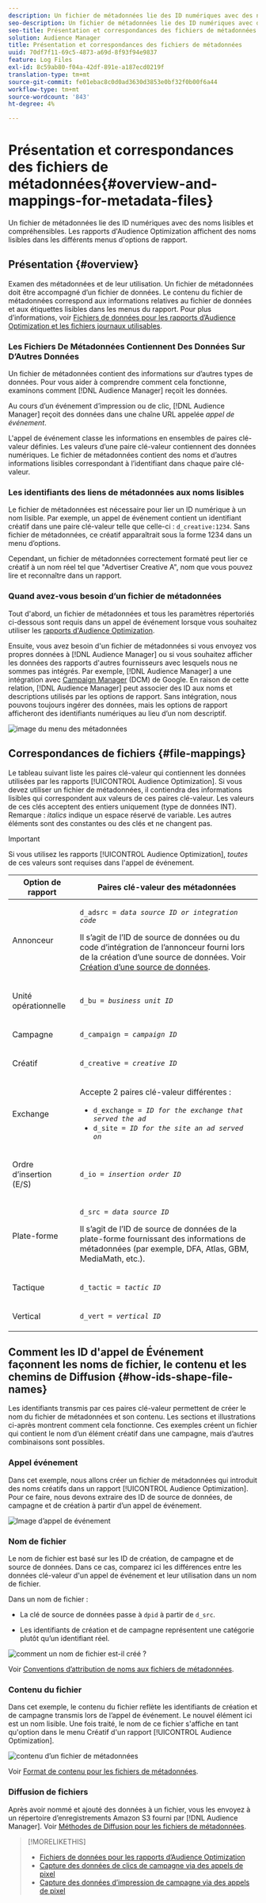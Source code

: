 ```yaml
---
description: Un fichier de métadonnées lie des ID numériques avec des noms lisibles et compréhensibles. Les rapports d'Audience Optimization affichent des noms lisibles dans les différents menus d'options de rapport.
seo-description: Un fichier de métadonnées lie des ID numériques avec des noms lisibles et compréhensibles. Les rapports d'Audience Optimization affichent des noms lisibles dans les différents menus d'options de rapport.
seo-title: Présentation et correspondances des fichiers de métadonnées
solution: Audience Manager
title: Présentation et correspondances des fichiers de métadonnées
uuid: 70df7f11-69c5-4873-a69d-8f93f94e9837
feature: Log Files
exl-id: 8c59ab80-f04a-42df-891e-a187ecd0219f
translation-type: tm+mt
source-git-commit: fe01ebac8c0d0ad3630d3853e0bf32f0b00f6a44
workflow-type: tm+mt
source-wordcount: '843'
ht-degree: 4%

---
```


# Présentation et correspondances des fichiers de métadonnées{#overview-and-mappings-for-metadata-files}

Un fichier de métadonnées lie des ID numériques avec des noms lisibles et compréhensibles. Les rapports d&#39;Audience Optimization affichent des noms lisibles dans les différents menus d&#39;options de rapport.

## Présentation {#overview}

Examen des métadonnées et de leur utilisation. Un fichier de métadonnées doit être accompagné d’un fichier de données. Le contenu du fichier de métadonnées correspond aux informations relatives au fichier de données et aux étiquettes lisibles dans les menus du rapport. Pour plus d’informations, voir [Fichiers de données pour les rapports d’Audience Optimization et les fichiers journaux utilisables](../../../reporting/audience-optimization-reports/metadata-files-intro/datafiles-intro.md).

### Les Fichiers De Métadonnées Contiennent Des Données Sur D’Autres Données

Un fichier de métadonnées contient des informations sur d’autres types de données. Pour vous aider à comprendre comment cela fonctionne, examinons comment [!DNL Audience Manager] reçoit les données.

Au cours d’un événement d’impression ou de clic, [!DNL Audience Manager] reçoit des données dans une chaîne URL appelée *appel de événement*.

L&#39;appel de événement classe les informations en ensembles de paires clé-valeur définies. Les valeurs d’une paire clé-valeur contiennent des données numériques. Le fichier de métadonnées contient des noms et d’autres informations lisibles correspondant à l’identifiant dans chaque paire clé-valeur.

### Les identifiants des liens de métadonnées aux noms lisibles

Le fichier de métadonnées est nécessaire pour lier un ID numérique à un nom lisible. Par exemple, un appel de événement contient un identifiant créatif dans une paire clé-valeur telle que celle-ci : `d_creative:1234`. Sans fichier de métadonnées, ce créatif apparaîtrait sous la forme 1234 dans un menu d’options.

Cependant, un fichier de métadonnées correctement formaté peut lier ce créatif à un nom réel tel que &quot;Advertiser Creative A&quot;, nom que vous pouvez lire et reconnaître dans un rapport.

### Quand avez-vous besoin d’un fichier de métadonnées

Tout d&#39;abord, un fichier de métadonnées et tous les paramètres répertoriés ci-dessous sont requis dans un appel de événement lorsque vous souhaitez utiliser les [rapports d&#39;Audience Optimization](../../../reporting/audience-optimization-reports/audience-optimization-reports.md).

Ensuite, vous avez besoin d&#39;un fichier de métadonnées si vous envoyez vos propres données à [!DNL Audience Manager] ou si vous souhaitez afficher les données des rapports d&#39;autres fournisseurs avec lesquels nous ne sommes pas intégrés. Par exemple, [!DNL Audience Manager] a une intégration avec [Campaign Manager](../../../reporting/audience-optimization-reports/aor-advertisers/import-dcm.md) (DCM) de Google. En raison de cette relation, [!DNL Audience Manager] peut associer des ID aux noms et descriptions utilisés par les options de rapport. Sans intégration, nous pouvons toujours ingérer des données, mais les options de rapport afficheront des identifiants numériques au lieu d’un nom descriptif.

![image du menu des métadonnées](/help/using/reporting/audience-optimization-reports/metadata-files-intro/assets/metadata_menu.png)

## Correspondances de fichiers {#file-mappings}

Le tableau suivant liste les paires clé-valeur qui contiennent les données utilisées par les rapports [!UICONTROL Audience Optimization]. Si vous devez utiliser un fichier de métadonnées, il contiendra des informations lisibles qui correspondent aux valeurs de ces paires clé-valeur. Les valeurs de ces clés acceptent des entiers uniquement (type de données INT). Remarque : *italics* indique un espace réservé de variable. Les autres éléments sont des constantes ou des clés et ne changent pas.

>[!IMPORTANT]
>
>Si vous utilisez les rapports [!UICONTROL Audience Optimization], *toutes* de ces valeurs sont requises dans l&#39;appel de événement.

<table id="table_B2C8C493080E449CA71C4EF07D9476BD"> 
 <thead> 
  <tr> 
   <th colname="col1" class="entry"> Option de rapport </th> 
   <th colname="col2" class="entry"> Paires clé-valeur des métadonnées </th> 
  </tr> 
 </thead>
 <tbody> 
  <tr> 
   <td colname="col1"> <p>Annonceur </p> </td> 
   <td colname="col2"> <p> <code>d_adsrc = <i>data source ID or integration code</i></code> </p> <p>Il s’agit de l’ID de source de données ou du code d’intégration de l’annonceur fourni lors de la création d’une source de données. Voir <a href="../../../features/manage-datasources.md#create-data-source"> Création d’une source de données</a>. </p> </td> 
  </tr> 
  <tr> 
   <td colname="col1"> <p>Unité opérationnelle </p> </td> 
   <td colname="col2"> <p> <code>d_bu = <i>business unit ID</i></code> </p> </td> 
  </tr> 
  <tr> 
   <td colname="col1"> <p>Campagne </p> </td> 
   <td colname="col2"> <p> <code>d_campaign = <i>campaign ID</i></code> </p> </td> 
  </tr> 
  <tr> 
   <td colname="col1"> <p>Créatif </p> </td> 
   <td colname="col2"> <p> <code>d_creative = <i>creative ID</i></code> </p> </td> 
  </tr> 
  <tr> 
   <td colname="col1"> <p>Exchange </p> </td> 
   <td colname="col2"> <p>Accepte 2 paires clé-valeur différentes : </p> 
    <ul id="ul_3B3B751A8A134096B0912E81A0983B9D"> 
     <li id="li_57BAC45A7B274AB695945E174A4D8A35"> <code>d_exchange = <i>ID for the exchange that served the ad</i></code> </li> 
     <li id="li_CCDF00DE59D3451C8EF590DD3E1A806D"> <code>d_site = <i>ID for the site an ad served on</i></code> </li> 
    </ul> </td> 
  </tr> 
  <tr> 
   <td colname="col1"> <p>Ordre d’insertion (E/S) </p> </td> 
   <td colname="col2"> <p> <code>d_io = <i>insertion order ID</i></code> </p> </td> 
  </tr> 
  <tr> 
   <td colname="col1"> <p>Plate-forme </p> </td> 
   <td colname="col2"> <p> <code>d_src = <i>data source ID</i></code> </p> <p>Il s’agit de l’ID de source de données <a href="../../../features/datasources-list-and-settings.md#data-sources-list-and-settings"> </a> de la plate-forme fournissant des informations de métadonnées (par exemple, DFA, Atlas, GBM, MediaMath, etc.). </p> </td> 
  </tr> 
  <tr> 
   <td colname="col1"> <p>Tactique </p> </td> 
   <td colname="col2"> <p> <code>d_tactic = <i>tactic ID</i></code> </p> </td> 
  </tr> 
  <tr> 
   <td colname="col1"> <p>Vertical </p> </td> 
   <td colname="col2"> <p> <code>d_vert = <i>vertical ID</i></code> </p> </td> 
  </tr> 
 </tbody> 
</table>

## Comment les ID d&#39;appel de Événement façonnent les noms de fichier, le contenu et les chemins de Diffusion {#how-ids-shape-file-names}

Les identifiants transmis par ces paires clé-valeur permettent de créer le nom du fichier de métadonnées et son contenu. Les sections et illustrations ci-après montrent comment cela fonctionne. Ces exemples créent un fichier qui contient le nom d’un élément créatif dans une campagne, mais d’autres combinaisons sont possibles.

### Appel événement

Dans cet exemple, nous allons créer un fichier de métadonnées qui introduit des noms créatifs dans un rapport [!UICONTROL Audience Optimization]. Pour ce faire, nous devons extraire des ID de source de données, de campagne et de création à partir d’un appel de événement.

![Image d’appel de événement](/help/using/reporting/audience-optimization-reports/metadata-files-intro/assets/metadata_file_event.png)

### Nom de fichier

Le nom de fichier est basé sur les ID de création, de campagne et de source de données. Dans ce cas, comparez ici les différences entre les données clé-valeur d&#39;un appel de événement et leur utilisation dans un nom de fichier.

Dans un nom de fichier :

* La clé de source de données passe à `dpid` à partir de `d_src`.

* Les identifiants de création et de campagne représentent une catégorie plutôt qu’un identifiant réel.

![comment un nom de fichier est-il créé ?](/help/using/reporting/audience-optimization-reports/metadata-files-intro/assets/metadata_file_name.png)

Voir [Conventions d’attribution de noms aux fichiers de métadonnées](../../../reporting/audience-optimization-reports/metadata-files-intro/metadata-file-names.md).

### Contenu du fichier

Dans cet exemple, le contenu du fichier reflète les identifiants de création et de campagne transmis lors de l’appel de événement. Le nouvel élément ici est un nom lisible. Une fois traité, le nom de ce fichier s&#39;affiche en tant qu&#39;option dans le menu Créatif d&#39;un rapport [!UICONTROL Audience Optimization].

![contenu d’un fichier de métadonnées](/help/using/reporting/audience-optimization-reports/metadata-files-intro/assets/metadata_file_contents.png)

Voir [Format de contenu pour les fichiers de métadonnées](../../../reporting/audience-optimization-reports/metadata-files-intro/metadata-file-contents.md).

### Diffusion de fichiers

Après avoir nommé et ajouté des données à un fichier, vous les envoyez à un répertoire d’enregistrements Amazon S3 fourni par [!DNL Audience Manager]. Voir [Méthodes de Diffusion pour les fichiers de métadonnées](../../../reporting/audience-optimization-reports/metadata-files-intro/metadata-delivery-methods.md).

>[!MORELIKETHIS]
>
>* [Fichiers de données pour les rapports d’Audience Optimization](../../../reporting/audience-optimization-reports/metadata-files-intro/datafiles-intro.md)
>* [Capture des données de clics de campagne via des appels de pixel](../../../integration/media-data-integration/click-data-pixels.md)
>* [Capture des données d’impression de campagne via des appels de pixel](../../../integration/media-data-integration/impression-data-pixels.md)

